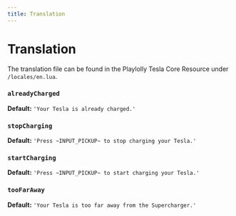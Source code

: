 ```yaml
---
title: Translation
---
```


# Translation

The translation file can be found in the Playlolly Tesla Core Resource under `/locales/en.lua`.

### `alreadyCharged`

**Default:** `'Your Tesla is already charged.'`

### `stopCharging`

**Default:** `'Press ~INPUT_PICKUP~ to stop charging your Tesla.'`

### `startCharging`

**Default:** `'Press ~INPUT_PICKUP~ to start charging your Tesla.'`

### `tooFarAway`

**Default:** `'Your Tesla is too far away from the Supercharger.'`
